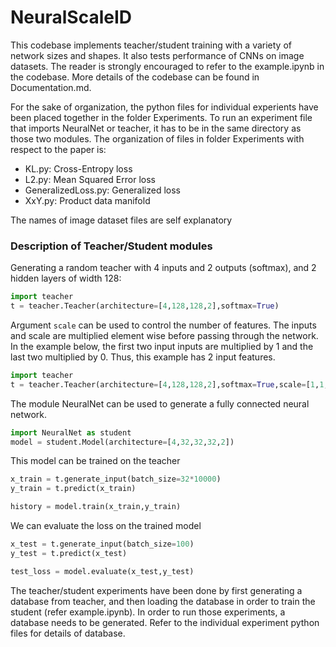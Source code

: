 # NeuralScaleID
This codebase implements teacher/student training with a variety of network sizes and shapes.  It also tests performance of CNNs on image datasets. The reader is strongly encouraged to refer to the example.ipynb in the codebase. More details of the codebase can be found in Documentation.md.

For the sake of organization, the python files for individual experients have been placed together in the folder Experiments. To run an experiment file that imports NeuralNet or teacher, it has to be in the same directory as those two modules. The organization of files in folder Experiments with respect to the paper is:
* KL.py: Cross-Entropy loss
* L2.py: Mean Squared Error loss
* GeneralizedLoss.py: Generalized loss 
* XxY.py: Product data manifold

The names of image dataset files are self explanatory

### Description of Teacher/Student modules
Generating a random teacher with 4 inputs and 2 outputs (softmax), and 2 hidden layers of width 128:
```python
import teacher
t = teacher.Teacher(architecture=[4,128,128,2],softmax=True)
```
Argument ```scale``` can be used to control the number of features. The inputs and scale are multiplied element wise before passing through the network. In the example below, the first two input inputs are multiplied by 1 and the last two multiplied by 0. Thus, this example has 2 input features.

```python
import teacher
t = teacher.Teacher(architecture=[4,128,128,2],softmax=True,scale=[1,1,0,0])
```

The module NeuralNet can be used to generate a fully connected neural network.
```python
import NeuralNet as student
model = student.Model(architecture=[4,32,32,32,2])
```
This model can be trained on the teacher 
```python
x_train = t.generate_input(batch_size=32*10000)
y_train = t.predict(x_train)

history = model.train(x_train,y_train)
```

We can evaluate the loss on the trained model
```python
x_test = t.generate_input(batch_size=100)
y_test = t.predict(x_test)

test_loss = model.evaluate(x_test,y_test)
```

The teacher/student experiments have been done by first generating a database from teacher, and then loading the database in order to train the student (refer example.ipynb). In order to run those experiments, a database needs to be generated. Refer to the individual experiment python files for details of database.
